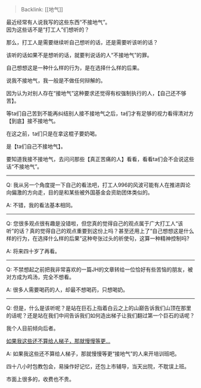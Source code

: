 > Backlink: [[地气]]

最近经常有人说我写的这些东西“不接地气”。  
因为这些话不是“打工人”们想听的？  
  
那么，打工人是需要继续听自己想听的话，还是需要听该听的话？  
  
该听的话如果不是想听的话，就要判说话的人“不接地气”的罪。  
  
自己想想这是一种什么样的行为，是在选择什么样的后果。  
  
说我不接地气，我一般是不做任何辩解的。  
  
因为认为对别人存在“接地气”这种要求还觉得有权强制执行的人，【自己还不够苦】。  
  
等ta们自己苦到不能再纠结别人接不接地气之后，ta们才有足够的视力看得清对方【到底】接不接地气。  
  
在这之前，ta们只是在拿这棍子要奶喝。  
  
是【ta们自己不接地气】。  
  
要知道我接不接地气，去问问那些【真正苦痛的人】看看，看看ta们会不会说这些话“不接地气”。

---

Q: 我从另一个角度提一下自己的看法吧，打工人996的风波可能有人在推进舆论向偏激的方向走，目的是和某些被外国基金会资助团体类似的。

A: 不错，我的看法基本相同。

---

Q: 您很多观点很有趣是没错啦，但您真的觉得自己的观点属于广大打工人“该听”的话？真的觉得自己的观点重要到这份上吗？甚至还用上了“自己想想这是什么样的行为，在选择什么样的后果”这种夸张过头的祈使句，这算一种精神控制吗?

A: 将来四十岁了再看。

---

Q: 不禁想起之前把我非常喜欢的一篇JH的文章转给一位恰好有些苦恼的朋友，被对方成为鸡汤，完全不想看。

A: 很多人需要喝药的人，却最不想喝药，只想喝奶。

---

Q: 但是，什么是该听呢？是站在巨石上指着白云之上的山巅告诉我们山顶在那里的话呢？还是站在我们中间告诉我们如何造出梯子让我们翻过第一个巨石的话呢？  

我个人目前倾向后者。

[如果我这些还不算给人梯子，那就慢慢等更…](https://www.zhihu.com/pin/1371095742866710528)

A: 如果我这些还不算给人梯子，那就慢慢等更“接地气”的人来开培训班吧。  
  
四十八小时包教包会，易操作好记忆，还包上市辅导，当天出院，不耽误上班。  
  
市面上很多的，收费也不贵。
